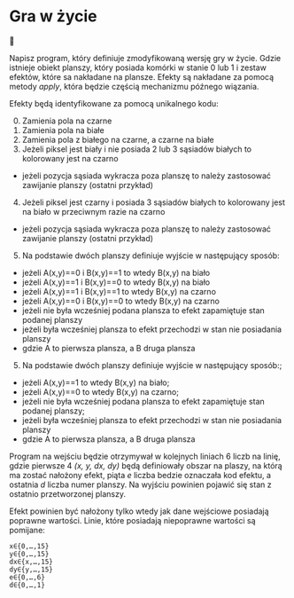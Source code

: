 # Gra w życie

:baby: 

Napisz program, który definiuje zmodyfikowaną wersję gry w życie. Gdzie istnieje obiekt planszy, który posiada komórki w stanie 0 lub 1 i zestaw efektów, które sa nakładane na plansze. Efekty są nakładane za pomocą metody _apply_, która będzie częścią mechanizmu późnego wiązania.

Efekty będą identyfikowane za pomocą unikalnego kodu:

0. Zamienia pola na czarne
1. Zamienia pola na białe
2. Zamienia pola z białego na czarne, a czarne na białe
3. Jeżeli piksel jest biały i nie posiada 2 lub 3 sąsiadów białych to kolorowany jest na czarno
  * jeżeli pozycja sąsiada wykracza poza planszę to należy zastosować zawijanie planszy (ostatni przykład)
4. Jeżeli piksel jest czarny i posiada 3 sąsiadów białych to kolorowany jest na biało w przeciwnym razie na czarno
  * jeżeli pozycja sąsiada wykracza poza planszę to należy zastosować zawijanie planszy (ostatni przykład)
5. Na podstawie dwóch planszy definiuje wyjście w następujący sposób:
  * jeżeli A(x,y)==0 i B(x,y)==1 to wtedy B(x,y) na biało
  * jeżeli A(x,y)==1 i B(x,y)==0 to wtedy B(x,y) na biało
  * jeżeli A(x,y)==1 i B(x,y)==1 to wtedy B(x,y) na czarno
  * jeżeli A(x,y)==0 i B(x,y)==0 to wtedy B(x,y) na czarno
  * jeżeli nie była wcześniej podana plansza to efekt zapamiętuje stan podanej planszy
  * jeżeli była wcześniej plansza to efekt przechodzi w stan nie posiadania planszy
  * gdzie A to pierwsza plansza, a B druga plansza
5. Na podstawie dwóch planszy definiuje wyjście w następujący sposób:;
  * jeżeli A(x,y)==1 to wtedy B(x,y) na biało;
  * jeżeli A(x,y)==0 to wtedy B(x,y) na czarno;
  * jeżeli nie była wcześniej podana plansza to efekt zapamiętuje stan podanej planszy;
  * jeżeli była wcześniej plansza to efekt przechodzi w stan nie posiadania planszy
  * gdzie A to pierwsza plansza, a B druga plansza

Program na wejściu będzie otrzymywał w kolejnych liniach 6 liczb na linię, gdzie pierwsze 4 _(x, y, dx, dy)_ będą definiowały obszar na plaszy, na którą ma zostać nałożony efekt, piąta _e_ liczba bedzie oznaczała kod efektu, a ostatnia _d_ liczba numer planszy. Na wyjściu powinien pojawić się stan z ostatnio przetworzonej planszy.

Efekt powinien być nałożony tylko wtedy jak dane wejściowe posiadają poprawne wartości. Linie, które posiadają niepoprawne wartości są pomijane:

```
x∈{0,…,15}
y∈{0,…,15}
dx∈{x,…,15}
dy∈{y,…,15}
e∈{0,…,6}
d∈{0,…,1}
```
